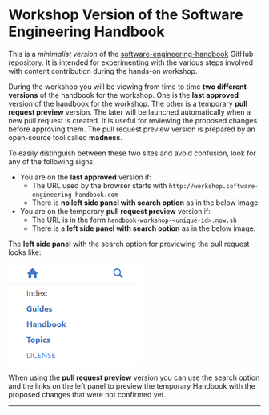 # Workshop Version of the Software Engineering Handbook

This is a *minimalist version* of the [software-engineering-handbook][1] GitHub repository.
It is intended for experimenting with the various steps involved with content contribution during 
the hands-on workshop.

During the workshop you will be viewing from time to time **two different versions** of the handbook 
for the workshop. One is the **last approved** version of the [handbook for the workshop][2]. The 
other is a temporary **pull request preview** version. The later will be launched automatically when 
a new pull request is created. It is useful for reviewing the proposed changes before approving 
them. The pull request preview version is prepared by an open-source tool called **madness**.

To easily distinguish between these two sites and avoid confusion, look for any of the following 
signs:

- You are on the **last approved** version if:
    - The URL used by the browser starts with `http://workshop.software-engineering-handbook.com`
    - There is **no left side panel with search option** as in the below image.
- You are on the temporary **pull request preview** version if:
    - The URL is in the form `handbook-workshop-<unique-id>.now.sh`
    - There is a **left side panel with search option** as in the below image.

The **left side panel** with the search option for previewing the pull request looks like:

![madness side panel example](/images/madness-side-panel.png)

When using the **pull request preview** version you can use the search option and the links on the 
left panel to preview the temporary Handbook with the proposed changes that were not confirmed
yet.

---

[1]: https://github.com/uribench/software-engineering-handbook
[2]: http://workshop.software-engineering-handbook.com/
